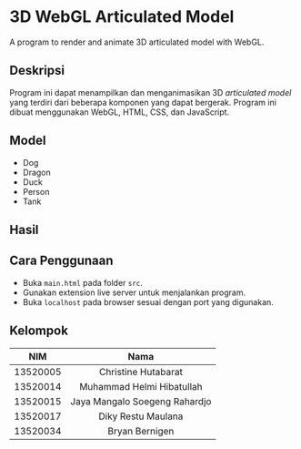 # 3D WebGL Articulated Model
A program to render and animate 3D articulated model with WebGL.

## Deskripsi
Program ini dapat menampilkan dan menganimasikan 3D _articulated model_ yang terdiri dari beberapa komponen yang dapat bergerak. Program ini dibuat menggunakan WebGL, HTML, CSS, dan JavaScript.

## Model
- Dog
- Dragon
- Duck
- Person
- Tank

## Hasil


## Cara Penggunaan
- Buka `main.html` pada folder `src`.
- Gunakan extension live server untuk menjalankan program.
- Buka `localhost` pada browser sesuai dengan port yang digunakan.

## Kelompok
|    NIM    |              Nama             |
| :-------: | :---------------------------: |
| 13520005  | Christine Hutabarat           |
| 13520014  | Muhammad Helmi Hibatullah     |
| 13520015  | Jaya Mangalo Soegeng Rahardjo |
| 13520017  | Diky Restu Maulana            |
| 13520034  | Bryan Bernigen                |